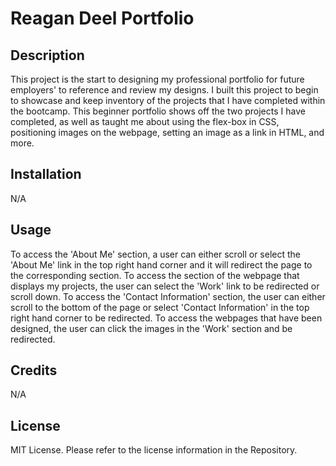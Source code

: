 # Reagan Deel Portfolio

## Description

This project is the start to designing my professional portfolio for future employers' to reference and review my designs. I built this project to begin to showcase and keep inventory of the projects that I have completed within the bootcamp. This beginner portfolio shows off the two projects I have completed, as well as taught me about using the flex-box in CSS, positioning images on the webpage, setting an image as a link in HTML, and more.  


## Installation

N/A

## Usage

To access the 'About Me' section, a user can either scroll or select the 'About Me' link in the top right hand corner and it will redirect the page to the corresponding section.
To access the section of the webpage that displays my projects, the user can select the 'Work' link to be redirected or scroll down.
To access the 'Contact Information' section, the user can either scroll to the bottom of the page or select 'Contact Information' in the top right hand corner to be redirected.
To access the webpages that have been designed, the user can click the images in the 'Work' section and be redirected.

## Credits

N/A

## License

MIT License. Please refer to the license information in the Repository.

